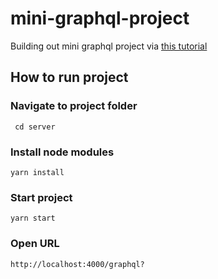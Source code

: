 # mini-graphql-project

Building out mini graphql project via [this tutorial](https://www.youtube.com/playlist?list=PL4cUxeGkcC9iK6Qhn-QLcXCXPQUov1U7f)

## How to run project

### Navigate to project folder

```
 cd server
```

### Install node modules

```
yarn install
```

### Start project

```
yarn start
```

### Open URL

```
http://localhost:4000/graphql?
```
